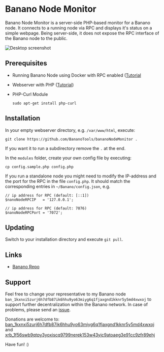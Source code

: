 # Banano Node Monitor

Banano Node Monitor is a server-side PHP-based monitor for a Banano node. It connects to a running node via RPC and displays it's status on a simple webpage. Being server-side, it does not expose the RPC interface of the Banano node to the public. 

![Desktop screenshot](https://i.imgur.com/tuecnSK.png)


## Prerequisites

- Running Banano Node using Docker with RPC enabled ([Tutorial](https://github.com/BananoCoin/banano/wiki/Building-the-Bananode-Docker-image)
- Webserver with PHP ([Tutorial](https://www.digitalocean.com/community/tutorials/how-to-install-linux-nginx-mysql-php-lemp-stack-in-ubuntu-16-04))
- PHP-Curl Module

    `sudo apt-get install php-curl`

## Installation

In your empty webserver directory, e.g. `/var/www/html`, execute:

    git clone https://github.com/BananoTools/bananoNodeMonitor .

 
If you want it to run a subdirectory remove the `.` at the end.

In the `modules` folder, create your own config file by executing:


    cp config.sample.php config.php


If you run a standalone node you might need to modify the IP-address and the port for the RPC in the file `config.php`. It should match the corresponding entries in `~/Banano/config.json`, e.g.

```
// ip address for RPC (default: [::1])
$nanoNodeRPCIP   = '127.0.0.1';

// ip address for RPC (default: 7076)
$nanoNodeRPCPort = '7072';
```

## Updating
Switch to your installation directory and execute `git pull`.

## Links

* [Banano Repo](https://github.com/BananoCoin/banano)


## Support

Feel free to change your representative to my Banano node `ban_1kxnxi5zurj6h7dfb87ik6hhu9yo63miyg6q1fjaxgnd1kknr5y5md4xwxoj` to support further decentralization within the Banano network. In case of problems, please send an [issue](https://github.com/dbachm123/bananoNodeMonitor/issues). 

Donations are welcome to: [ban_1kxnxi5zurj6h7dfb87ik6hhu9yo63miyg6q1fjaxgnd1kknr5y5md4xwxoj](https://banano.meltingice.net/explorer/account/ban_1kxnxi5zurj6h7dfb87ik6hhu9yo63miyg6q1fjaxgnd1kknr5y5md4xwxoj) and [xrb_1f56swb9qtpy3yoxiscq9799nerek153w43yjc9atoaeg3e91cc9zfr89ehj](https://nano.meltingice.net/explorer/account/xrb_1f56swb9qtpy3yoxiscq9799nerek153w43yjc9atoaeg3e91cc9zfr89ehj)

Have fun! :)





